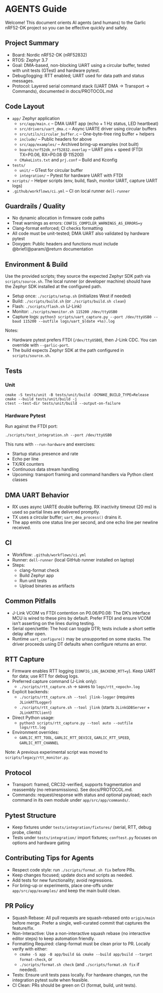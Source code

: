 # AGENTS Guide

Welcome! This document orients AI agents (and humans) to the Garlic nRF52-DK project so you can be effective quickly and safely.

## Project Summary

- Board: Nordic nRF52-DK (nRF52832)
- RTOS: Zephyr 3.7
- Goal: DMA-based, non-blocking UART using a circular buffer, tested with unit tests (GTest) and hardware pytest.
- Debug/logging: RTT enabled; UART used for data path and status messages.
- Protocol: Layered serial command stack (UART DMA → Transport → Commands), documented in docs/PROTOCOL.md

## Code Layout

- `app/` Zephyr application
  - `src/app/main.c` – DMA UART app (echo + 1 Hz status, LED heartbeat)
  - `src/drivers/uart_dma.c` – Async UARTE driver using circular buffers
  - `src/utils/circular_buffer.c` – One-byte-free ring buffer + helpers
  - `include/` – Public headers for above
  - `src/app/examples/` – Archived bring-up examples (not built)
  - `boards/nrf52dk_nrf52832.overlay` – UART pins + speed (FTDI TX=P0.06, RX=P0.08 @ 115200)
  - `CMakeLists.txt` and `prj.conf` – Build and Kconfig
- `tests/`
  - `unit/` – GTest for circular buffer
  - `integration/` – Pytest for hardware UART with FTDI
- `scripts/` – Helper scripts (env, build, flash, monitor UART, capture UART logs)
- `.github/workflows/ci.yml` – CI on local runner `dell-runner`

## Guardrails / Quality

- No dynamic allocation in firmware code paths
- Treat warnings as errors: `CONFIG_COMPILER_WARNINGS_AS_ERRORS=y`
- Clang-format enforced; CI checks formatting
- All code must be unit-tested; DMA UART also validated by hardware pytest
- Doxygen: Public headers and functions must include @brief/@param/@return documentation

## Environment & Build

Use the provided scripts; they source the expected Zephyr SDK path via `scripts/source.sh`. The local runner (or developer machine) should have the Zephyr SDK installed at the configured path.

- Setup once: `./scripts/setup.sh` (initializes West if needed)
- Build: `./scripts/build.sh` (or `./scripts/build.sh clean`)
- Flash: `./scripts/flash.sh` (J-Link)
- Monitor: `./scripts/monitor.sh 115200 /dev/ttyUSB0`
- Capture logs: `python3 scripts/uart_capture.py --port /dev/ttyUSB0 --baud 115200 --outfile logs/uart_$(date +%s).log`

Notes:
- Hardware pytest prefers FTDI (`/dev/ttyUSB0`), then J-Link CDC. You can override with `--garlic-port`.
- The build expects Zephyr SDK at the path configured in `scripts/source.sh`.

## Tests

### Unit

```
cmake -S tests/unit -B tests/unit/build -DCMAKE_BUILD_TYPE=Release
cmake --build tests/unit/build -j
ctest --test-dir tests/unit/build --output-on-failure
```

### Hardware Pytest

Run against the FTDI port:

```
./scripts/test_integration.sh --port /dev/ttyUSB0
```

This runs with `--run-hardware` and exercises:
- Startup status presence and rate
- Echo per line
- TX/RX counters
- Continuous data stream handling
- Upcoming: transport framing and command handlers via Python client classes

## DMA UART Behavior

- RX uses async UARTE double buffering. RX inactivity timeout (20 ms) is used so partial lines are delivered promptly.
- TX uses a circular buffer; `uart_dma_process()` drains it.
- The app emits one status line per second, and one echo line per newline received.

## CI

- Workflow: `.github/workflows/ci.yml`
- Runner: `dell-runner` (local GitHub runner installed on laptop)
- Steps:
  - clang-format check
  - Build Zephyr app
  - Run unit tests
  - Upload binaries as artifacts

## Common Pitfalls

- J-Link VCOM vs FTDI contention on P0.06/P0.08: The DK’s interface MCU is wired to these pins by default. Prefer FTDI and ensure VCOM isn’t asserting on the lines during testing.
- Serial open/settle: The host can toggle DTR; tests include a short settle delay after open.
- Runtime `uart_configure()` may be unsupported on some stacks. The driver proceeds using DT defaults when configure returns an error.

## RTT Capture

- Firmware enables RTT logging (`CONFIG_LOG_BACKEND_RTT=y`). Keep UART for data; use RTT for debug logs.
- Preferred capture command (J-Link only):
  - `./scripts/rtt_capture.sh` → saves to `logs/rtt_<epoch>.log`
- Explicit backends:
  - `./scripts/rtt_capture.sh --tool jlink-logger` (requires `JLinkRTTLogger`)
  - `./scripts/rtt_capture.sh --tool jlink` (starts `JLinkGDBServer` + `JLinkRTTClient`)
- Direct Python usage:
  - `python3 scripts/rtt_capture.py --tool auto --outfile logs/rtt.log`
- Environment overrides:
  - `GARLIC_RTT_TOOL`, `GARLIC_RTT_DEVICE`, `GARLIC_RTT_SPEED`, `GARLIC_RTT_CHANNEL`

Note: A previous experimental script was moved to `scripts/legacy/rtt_monitor.py`.

## Protocol

- Transport: framed, CRC32-verified, supports fragmentation and reassembly (no retransmissions). See docs/PROTOCOL.md.
- Commands: request/response with status and optional payload; each command in its own module under `app/src/app/commands/`.

## Pytest Structure

- Keep fixtures under `tests/integration/fixtures/` (serial, RTT, debug probe, clients)
- Tests under `tests/integration/` import fixtures; `conftest.py` focuses on options and hardware gating

## Contributing Tips for Agents

- Respect code style: run `./scripts/format.sh fix` before PRs.
- Keep changes focused; update docs and scripts as needed.
- Add tests for new functionality; avoid regressions.
- For bring-up or experiments, place one-offs under `app/src/app/examples/` and keep the main build clean.

## PR Policy

- Squash Rebase: All pull requests are squash-rebased onto `origin/main` before merge. Prefer a single, well-curated commit that captures the feature/fix.
- Non-Interactive: Use a non-interactive squash rebase (no interactive editor steps) to keep automation friendly.
- Formatting Required: clang-format must be clean prior to PR. Locally verify with either:
  - `cmake -S app -B app/build && cmake --build app/build --target format-check`, or
  - `./scripts/format.sh check` (and `./scripts/format.sh fix` if needed).
- Tests: Ensure unit tests pass locally. For hardware changes, run the integration pytest suite when feasible.
- CI Clean: PRs should be green on CI (format, build, unit tests).
